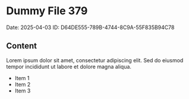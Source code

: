 # Dummy File 379

Date: 2025-04-03
ID: D64DE555-789B-4744-8C9A-55F835B94C78

## Content

Lorem ipsum dolor sit amet, consectetur adipiscing elit.
Sed do eiusmod tempor incididunt ut labore et dolore magna aliqua.

* Item 1
* Item 2
* Item 3

